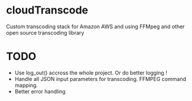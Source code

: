cloudTranscode
==============

Custom transcoding stack for Amazon AWS and using FFMpeg and other open source transcoding library

TODO
====
- Use log_out() accross the whole project. Or do better logging !
- Handle all JSON input parameters for transcoding. FFMPEG command mapping.
- Better error handling
